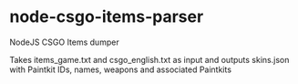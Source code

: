 # node-csgo-items-parser
NodeJS CSGO Items dumper

Takes items_game.txt and csgo_english.txt as input and outputs skins.json with Paintkit IDs, names, weapons and associated Paintkits
